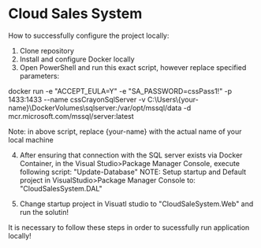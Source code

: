 # Cloud Sales System

How to successfully configure the project locally:

1. Clone repository
2. Install and configure Docker locally
3. Open PowerShell and run this exact script, however replace specified parameters:

docker run -e "ACCEPT_EULA=Y" -e "SA_PASSWORD=cssPass1!" -p 1433:1433 
--name cssCrayonSqlServer -v C:\Users\\{your-name}\DockerVolumes\sqlserver:/var/opt/mssql/data 
-d mcr.microsoft.com/mssql/server:latest

Note: in above script, replace {your-name} with the actual name of your local machine

4. After ensuring that connection with the SQL server exists via Docker Container, in the Visual Studio>Package Manager Console, execute following script: "Update-Database"
NOTE: Setup startup and Default project in VisualStudio>Package Manager Console to: "CloudSalesSystem.DAL"

5. Change startup project in Visuatl studio to "CloudSaleSystem.Web" and run the solutin!

It is necessary to follow these steps in order to sucessfully run application locally!
